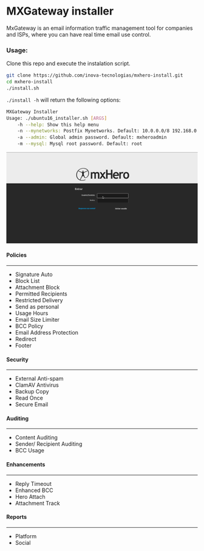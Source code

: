 # MXGateway installer

MxGateway is an email information traffic management tool for companies and ISPs, where you can have real time email use control.

### Usage:

Clone this repo and execute the instalation script.

```sh
git clone https://github.com/inova-tecnologias/mxhero-install.git
cd mxhero-install
./install.sh
```
`./install -h` will return the following options:

```sh
MXGateway Installer
Usage: ./ubuntu16_installer.sh [ARGS]
	-h --help: Show this help menu
	-n --mynetworks: Postfix Mynetworks. Default: 10.0.0.0/8 192.168.0.0/16 127.0.0.0/8
	-a --admin: Global admin password. Default: mxheroadmin
	-m --mysql: Mysql root password. Default: root
```

![alt-text](example.gif)
#### Policies
---
 - Signature Auto
 - Block List
 - Attachment Block
 - Permitted Recipients
 - Restricted Delivery
 - Send as personal
 - Usage Hours
 - Email Size Limiter
 - BCC Policy
 - Email Address Protection
 - Redirect
 - Footer
#### Security
---
  - External Anti-spam
 - ClamAV Antivirus
 - Backup Copy
 - Read Once
 - Secure Email
#### Auditing
---
 - Content Auditing
 - Sender/ Recipient Auditing
 - BCC Usage
#### Enhancements
---
 - Reply Timeout
 - Enhanced BCC
 - Hero Attach
 - Attachment Track
#### Reports
---
 - Platform
 - Social
